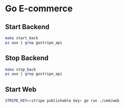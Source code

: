 # Go E-commerce

## Start Backend

```sh
make start_back
ps aux | grep gostripe_api
```

## Stop Backend

```sh
make stop_back
ps aux | grep gostripe_api
```

## Start Web

```sh
STRIPE_KEY=<stripe publishable key> go run ./cmd/web
```
